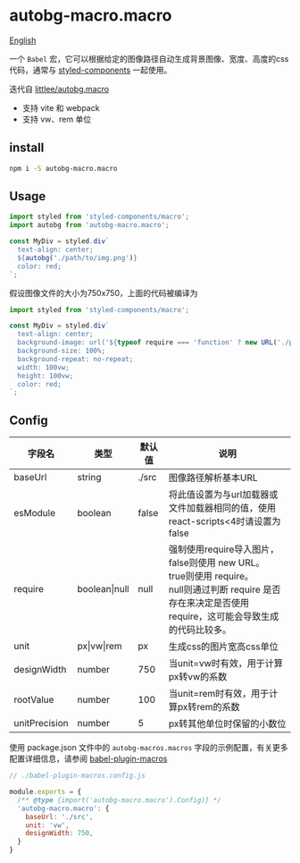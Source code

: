 # autobg-macro.macro

[English](https://github.com/ci0n/autobg-macro.macro)

一个 `Babel` 宏，它可以根据给定的图像路径自动生成背景图像、宽度、高度的css代码，通常与 [styled-components](https://github.com/styled-components/styled-components) 一起使用。

迭代自 [littlee/autobg.macro](https://github.com/littlee/autobg.macro)




- 支持 vite 和 webpack
- 支持 vw、rem 单位



## install

```bash
npm i -S autobg-macro.macro
```



## Usage

```ts
import styled from 'styled-components/macro';
import autobg from 'autobg-macro.macro';

const MyDiv = styled.div`
  text-align: center;
  ${autobg('./path/to/img.png')}
  color: red;
`;
```

假设图像文件的大小为750x750，上面的代码被编译为

```ts
import styled from 'styled-components/macro';

const MyDiv = styled.div`
  text-align: center;
  background-image: url('${typeof require === 'function' ? new URL('./path/to/img.png', import.meta.url).toString() : require('./path/to/img.png')?.default}');
  background-size: 100%;
  background-repeat: no-repeat;
  width: 100vw;
  height: 100vw;
  color: red;
`;
```



## Config

| 字段名        | 类型          | 默认值 | 说明                                                         |
| ------------- | ------------- | ------ | ------------------------------------------------------------ |
| baseUrl       | string        | ./src  | 图像路径解析基本URL                                          |
| esModule      | boolean       | false  | 将此值设置为与url加载器或文件加载器相同的值，使用react-scripts<4时请设置为false |
| require       | boolean\|null | null   | 强制使用require导入图片，<br />false则使用 new URL。<br />true则使用 require。<br />null则通过判断 require 是否存在来决定是否使用 require，这可能会导致生成的代码比较多。 |
| unit          | px\|vw\|rem   | px     | 生成css的图片宽高css单位                                     |
| designWidth   | number        | 750    | 当unit=vw时有效，用于计算px转vw的系数                        |
| rootValue     | number        | 100    | 当unit=rem时有效，用于计算px转rem的系数                      |
| unitPrecision | number        | 5      | px转其他单位时保留的小数位                                   |



使用 package.json 文件中的 `autobg-macros.macros` 字段的示例配置，有关更多配置详细信息，请参阅 [babel-plugin-macros](https://github.com/kentcdodds/babel-plugin-macros/blob/main/other/docs/user.md#config)



```javascript
// ./babel-plugin-macros.config.js

module.exports = {
  /** @type {import('autobg-macro.macro').Config)} */
  'autobg-macro.macro': {
    baseUrl: './src',
    unit: 'vw',
    designWidth: 750,
  }
}
```


